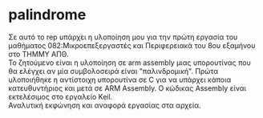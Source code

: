 # palindrome
Σε αυτό το rep υπάρχει η υλοποίηση μου για την πρώτη εργασία του μαθήματος 082:Μικροεπεξεργαστές και Περιφερειακά του 8ου εξαμήνου στο ΤΗΜΜΥ ΑΠΘ.   
Το ζητούμενο είναι η υλοποίηση σε arm assembly μιας υπορουτίνας που θα ελέγχει αν μία συμβολοσειρά είναι "παλινδρομική". Πρώτα υλοποιήθηκε η αντίστοιχη υπορουτίνα σε C για να υπάρχει κάποια κατευθυντήριος και μετά σε ARM Assembly. Ο κώδικας Assembly είναι εκτελέσιμος στο εργαλείο Keil.  
Αναλυτική εκφώνηση και αναφορά εργασίας στα αρχεία.

